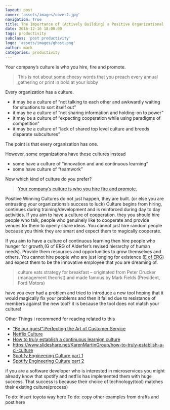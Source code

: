 ```yaml
---
layout: post
cover: 'assets/images/cover2.jpg'
navigation: True
title: The Importance of (Actively Building) a Positive Organizational Culture
date: 2016-12-16 18:00:00
tags: productivity
subclass: 'post productivity'
logo: 'assets/images/ghost.png'
author: mark
categories: productivity
---
```

Your company’s culture is who you hire, fire and promote.

> This is not about some cheesy words that you preach every annual gathering or print in bold at your lobby

Every organization has a culture.

* it may be a culture of “not talking to each other and awkwardly waiting for situations to sort itself out”
* it may be a culture of “not sharing information and holding-on to power”
* it may be a culture of “expecting cooperation while using paradigms of competition”
* it may be a culture of “lack of shared top level culture and breeds disparate subcultures”

The point is that every organization has one.

However, some organizations have these cultures instead

* some have a culture of “innovation and and continuous learning”
* some have culture of “teamwork”

Now which kind of culture do you prefer?

> [Your company’s culture is who you hire fire and promote.](https://worldpositive.com/your-companys-culture-is-who-you-hire-fire-and-promote-c69f84902983#.7dlt9srsk)


Positive Winning Cultures do not just happen, they are built. (or else you are entrusting your organizations’s success to luck)
Culture begins from hiring, continues during training/development and is reinforced during day to day activities.
If you aim to have a culture of cooperation. they you should  hire people who talk, people who genuinely like to cooperate and provide venues for them to openly share ideas. You cannot just hire random people because you think they are smart and expect them to magically cooperate.

If you aim to have a culture of continuous learning then hire people who hunger for growth,(G of ERG of Alderfer’s revised hierarchy of human needs). Provide them resources and opportunities to grow themselves and others. You cannot hire people who are just longing for existence ([E of ERG](https://www.kokmdemo.com/node/347)) and expect them to be the innovative employee that you are dreaming of.

> culture eats strategy for breakfast – originated from Peter Drucker (management theorist) and made famous by Mark Fields (President, Ford Motors)

have you ever had a problem and tried to introduce a new tool
hoping that it would magically fix your problems and then
it failed due to resistance of members against the new tool?
it is because the tool does not match your culture!

Other Things i recommend for reading related to this
* [“Be our guest“:Perfecting the Art of Customer Service](http://www.goodreads.com/book/show/205979.Be_Our_Guest)
* [Netflix Culture](https://www.slideshare.net/reed2001/culture-1798664)
* [How to truly establish a continuous learnign culture](https://www.youtube.com/watch?v=SfvIdlHiz2A)
* https://www.slideshare.net/KarenMartinGroup/how-to-truly-establish-a-ci-culture 
* [Spotify Engineering Culture part 1](https://vimeo.com/85490944)
* [Spotify Engineering Culture part 2](https://vimeo.com/94950270)

if you are a software developer who is interested in microservices you might already know that spotify and netflix has implemented them with huge success. That success is because their choice of technology(tool) matches their existing culture(process)

 

To do: Insert toyota way here
To do: copy other examples from drafts and post here
